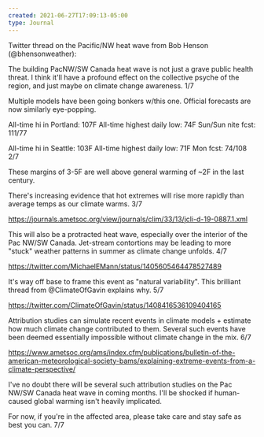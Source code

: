```yaml
---
created: 2021-06-27T17:09:13-05:00
type: Journal
---
```


Twitter thread on the Pacific/NW heat wave from Bob Henson (@bhensonweather): 

The building PacNW/SW Canada heat wave is not just a grave public health threat. I think it'll have a profound effect on the collective psyche of the region, and just maybe on climate change awareness. 1/7

Multiple models have been going bonkers w/this one. Official forecasts are now similarly eye-popping. 

All-time hi in Portland: 107F
All-time highest daily low: 74F
Sun/Sun nite fcst: 111/77

All-time hi in Seattle: 103F
All-time highest daily low: 71F
Mon fcst:  74/108
2/7

These margins of 3-5F are well above general warming of ~2F in the last century. 

There's increasing evidence that hot extremes will rise more rapidly than average temps as our climate warms. 3/7

https://journals.ametsoc.org/view/journals/clim/33/13/jcli-d-19-0887.1.xml

This will also be a protracted heat wave, especially over the interior of the Pac NW/SW Canada. Jet-stream contortions may be leading to more "stuck" weather patterns in summer as climate change unfolds. 4/7

https://twitter.com/MichaelEMann/status/1405605464478527489

It's way off base to frame this event as "natural variability". This brilliant thread from @ClimateOfGavin explains why. 5/7

https://twitter.com/ClimateOfGavin/status/1408416536109404165

Attribution studies can simulate recent events in climate models + estimate how much climate change contributed to them. Several such events have been deemed essentially impossible without climate change in the mix. 6/7

https://www.ametsoc.org/ams/index.cfm/publications/bulletin-of-the-american-meteorological-society-bams/explaining-extreme-events-from-a-climate-perspective/

I've no doubt there will be several such attribution studies on the Pac NW/SW Canada heat wave in coming months. I'll be shocked if human-caused global warming isn't heavily implicated. 

For now, if you're in the affected area, please take care and stay safe as best you can. 7/7
